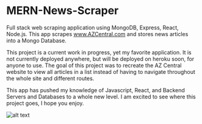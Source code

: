 # MERN-News-Scraper

Full stack web scraping application using MongoDB, Express, React, Node.js. This app scrapes www.AZCentral.com and stores news articles into a Mongo Database.

This project is a current work in progress, yet my favorite application. It is not currently deployed anywhere, but will be deployed on heroku soon, for anyone to use. The goal of this project was to recreate the AZ Central website to view all articles in a list instead of having to navigate throughout the whole site and different routes. 

This app has pushed my knowledge of Javascript, React, and Backend Servers and Databases to a whole new level. I am excited to see where this project goes, I hope you enjoy.

![alt text](http://url/to/img.png)
